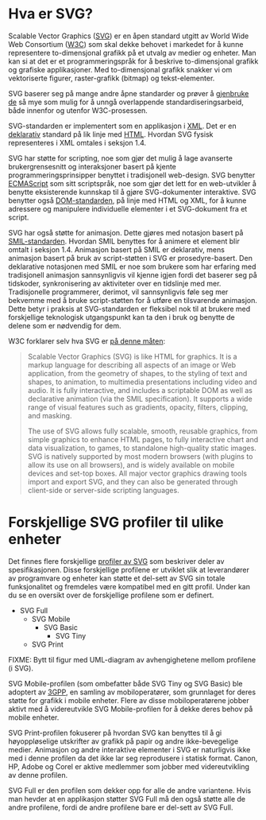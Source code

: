 ﻿
# Hva er SVG? #

Scalable Vector Graphics ([SVG][1]) er en åpen standard utgitt av World 
Wide Web Consortium ([W3C][2]) som skal dekke behovet i markedet for å 
kunne representere to-dimensjonal grafikk på et utvalg av medier og 
enheter. Man kan si at det er et programmeringspråk for å beskrive 
to-dimensjonal grafikk og grafiske applikasjoner. Med to-dimensjonal 
grafikk snakker vi om vektoriserte figurer, raster-grafikk (bitmap) og 
tekst-elementer. 

SVG baserer seg på mange andre åpne standarder og prøver å 
[gjenbruke de][3] så mye som mulig for å unngå overlappende 
standardiseringsarbeid, både innenfor og utenfor W3C-prosessen. 

SVG-standarden er implementert som en applikasjon i [XML][4]. Det er en 
[deklarativ][5] standard på lik linje med [HTML][6]. Hvordan SVG fysisk 
representeres i XML omtales i seksjon 1.4. 

SVG har støtte for scripting, noe som gjør det mulig å lage avanserte 
brukergrensesnitt og interaksjoner basert på kjente 
programmeringsprinsipper benyttet i tradisjonell web-design. SVG 
benytter [ECMAScript][7] som sitt scriptspråk, noe som gjør det lett 
for en web-utvikler å benytte eksisterende kunnskap til å gjøre 
SVG-dokumenter interaktive. SVG benytter også [DOM-standarden][8], på 
linje med HTML og XML, for å kunne adressere og manipulere individuelle 
elementer i et SVG-dokument fra et script. 

SVG har også støtte for animasjon. Dette gjøres med notasjon basert 
på [SMIL-standarden][9]. Hvordan SMIL benyttes for å animere et 
element blir omtalt i seksjon 1.4. Animasjon basert på SMIL er 
deklarativ, mens animasjon basert på bruk av script-støtten i SVG er 
prosedyre-basert. Den deklarative notasjonen med SMIL er noe som brukere 
som har erfaring med tradisjonell animasjon sannsynligvis vil kjenne 
igjen fordi det baserer seg på tidskoder, synkronisering av aktiviteter 
over en tidslinje med mer. Tradisjonelle programmerer, derimot, vil 
sannsynligvis føle seg mer bekvemme med å bruke script-støtten for å 
utføre en tilsvarende animasjon. Dette betyr i praksis at 
SVG-standarden er fleksibel nok til at brukere med forskjellige 
teknologisk utgangspunkt kan ta den i bruk og benytte de delene som er 
nødvendig for dem.

W3C forklarer selv hva SVG er [på denne måten][10]:

> Scalable Vector Graphics (SVG) is like HTML for graphics. It is a markup 
> language for describing all aspects of an image or Web application, from 
> the geometry of shapes, to the styling of text and shapes, to animation, 
> to multimedia presentations including video and audio. It is fully 
> interactive, and includes a scriptable DOM as well as declarative 
> animation (via the SMIL specification). It supports a wide range of 
> visual features such as gradients, opacity, filters, clipping, and 
> masking. 
>
> The use of SVG allows fully scalable, smooth, reusable graphics, from 
> simple graphics to enhance HTML pages, to fully interactive chart and 
> data visualization, to games, to standalone high-quality static images. 
> SVG is natively supported by most modern browsers (with plugins to allow 
> its use on all browsers), and is widely available on mobile devices and 
> set-top boxes. All major vector graphics drawing tools import and export 
> SVG, and they can also be generated through client-side or server-side 
> scripting languages. 

# Forskjellige SVG profiler til ulike enheter #

Det finnes flere forskjellige [profiler av SVG][11] som beskriver deler 
av spesifikasjonen. Disse forskjellige profilene er utviklet slik at 
leverandører av programvare og enheter kan støtte et del-sett av SVG 
sin totale funksjonalitet og fremdeles være kompatibel med en gitt 
profil. Under kan du se en oversikt over de forskjellige profilene som 
er definert. 

 * SVG Full
   * SVG Mobile
     * SVG Basic
       * SVG Tiny
   * SVG Print

FIXME: Bytt til figur med UML-diagram av avhengighetene mellom profilene (i SVG).
   
SVG Mobile-profilen (som ombefatter både SVG Tiny og SVG Basic) ble 
adoptert av [3GPP][12], en samling av mobiloperatører, som grunnlaget 
for deres støtte for grafikk i mobile enheter. Flere av disse 
mobiloperatørene jobber aktivt med å videreutvikle SVG Mobile-profilen 
for å dekke deres behov på mobile enheter. 

SVG Print-profilen fokuserer på hvordan SVG kan benyttes til å gi 
høyoppløselige utskrifter av grafikk på papir og andre 
ikke-bevegelige medier. Animasjon og andre interaktive elementer i SVG 
er naturligvis ikke med i denne profilen da det ikke lar seg reprodusere 
i statisk format. Canon, HP, Adobe og Corel er aktive medlemmer som 
jobber med videreutvikling av denne profilen. 

SVG Full er den profilen som dekker opp for alle de andre variantene. 
Hvis man hevder at en applikasjon støtter SVG Full må den også 
støtte alle de andre profilene, fordi de andre profilene bare er 
del-sett av SVG Full. 

[1]: http://www.w3.org/Graphics/SVG/ "Scalable Vector Graphics"
[2]: http://www.w3.org "World Wide Web Consortium"
[3]: http://www.w3.org/2007/11/SVG_rechartering/SVG-WG-charter.html#coordination "SVG Dependencies"
[4]: http://www.w3.org/standards/xml "eXtensible Markup Language"
[5]: http://en.wikipedia.org/wiki/Declarative_programming "Declarative programming"
[6]: http://www.w3.org/standards/webdesign/htmlcss "HyperText Markup Language"
[7]: http://www.ecmascript.org/ "ECMAScript"
[8]: http://www.w3.org/DOM/ "Document Object Model"
[9]: http://www.w3.org/TR/smil-animation/ "Synchronized Multimedia Integration Language"
[10]: http://www.w3.org/standards/webdesign/graphics "W3C Graphics"
[11]: http://www.w3.org/Graphics/SVG/About.html "About SVG"
[12]: http://www.3gpp.org/ "3rd Generation Partnership Project"
